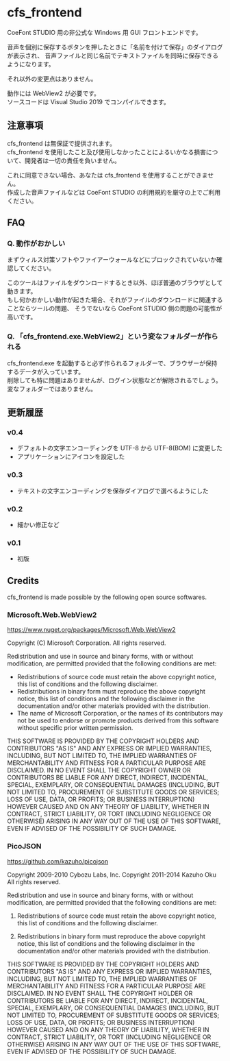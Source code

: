 # cfs_frontend

CoeFont STUDIO 用の非公式な Windows 用 GUI フロントエンドです。

音声を個別に保存するボタンを押したときに「名前を付けて保存」のダイアログが表示され、
音声ファイルと同じ名前でテキストファイルを同時に保存できるようになります。

それ以外の変更点はありません。

動作には WebView2 が必要です。  
ソースコードは Visual Studio 2019 でコンパイルできます。

## 注意事項

cfs_frontend は無保証で提供されます。  
cfs_frontend を使用したこと及び使用しなかったことによるいかなる損害について、開発者は一切の責任を負いません。

これに同意できない場合、あなたは cfs_frontend を使用することができません。  
作成した音声ファイルなどは CoeFont STUDIO の利用規約を厳守の上でご利用ください。

## FAQ

### Q. 動作がおかしい

まずウィルス対策ソフトやファイアーウォールなどにブロックされていないか確認してください。

このツールはファイルをダウンロードするとき以外、ほぼ普通のブラウザとして動きます。  
もし何かおかしい動作が起きた場合、それがファイルのダウンロードに関連することならツールの問題、
そうでないなら CoeFont STUDIO 側の問題の可能性が高いです。

### Q. 「cfs_frontend.exe.WebView2」という変なフォルダーが作られる

cfs_frontend.exe を起動すると必ず作られるフォルダーで、ブラウザーが保持するデータが入っています。  
削除しても特に問題はありませんが、ログイン状態などが解除されるでしょう。  
変なフォルダーではありません。

## 更新履歴

### v0.4

- デフォルトの文字エンコーディングを UTF-8 から UTF-8(BOM) に変更した
- アプリケーションにアイコンを設定した

### v0.3

- テキストの文字エンコーディングを保存ダイアログで選べるようにした

### v0.2

- 細かい修正など

### v0.1

- 初版

## Credits

cfs_frontend is made possible by the following open source softwares.

### Microsoft.Web.WebView2

https://www.nuget.org/packages/Microsoft.Web.WebView2

Copyright (C) Microsoft Corporation. All rights reserved.

Redistribution and use in source and binary forms, with or without
modification, are permitted provided that the following conditions are
met:

   * Redistributions of source code must retain the above copyright
notice, this list of conditions and the following disclaimer.
   * Redistributions in binary form must reproduce the above
copyright notice, this list of conditions and the following disclaimer
in the documentation and/or other materials provided with the
distribution.
   * The name of Microsoft Corporation, or the names of its contributors 
may not be used to endorse or promote products derived from this
software without specific prior written permission.

THIS SOFTWARE IS PROVIDED BY THE COPYRIGHT HOLDERS AND CONTRIBUTORS
"AS IS" AND ANY EXPRESS OR IMPLIED WARRANTIES, INCLUDING, BUT NOT
LIMITED TO, THE IMPLIED WARRANTIES OF MERCHANTABILITY AND FITNESS FOR
A PARTICULAR PURPOSE ARE DISCLAIMED. IN NO EVENT SHALL THE COPYRIGHT
OWNER OR CONTRIBUTORS BE LIABLE FOR ANY DIRECT, INDIRECT, INCIDENTAL,
SPECIAL, EXEMPLARY, OR CONSEQUENTIAL DAMAGES (INCLUDING, BUT NOT
LIMITED TO, PROCUREMENT OF SUBSTITUTE GOODS OR SERVICES; LOSS OF USE,
DATA, OR PROFITS; OR BUSINESS INTERRUPTION) HOWEVER CAUSED AND ON ANY
THEORY OF LIABILITY, WHETHER IN CONTRACT, STRICT LIABILITY, OR TORT
(INCLUDING NEGLIGENCE OR OTHERWISE) ARISING IN ANY WAY OUT OF THE USE
OF THIS SOFTWARE, EVEN IF ADVISED OF THE POSSIBILITY OF SUCH DAMAGE.

### PicoJSON

https://github.com/kazuho/picojson

Copyright 2009-2010 Cybozu Labs, Inc.
Copyright 2011-2014 Kazuho Oku
All rights reserved.

Redistribution and use in source and binary forms, with or without
modification, are permitted provided that the following conditions are met:

1. Redistributions of source code must retain the above copyright notice,
   this list of conditions and the following disclaimer.

2. Redistributions in binary form must reproduce the above copyright notice,
   this list of conditions and the following disclaimer in the documentation
   and/or other materials provided with the distribution.

THIS SOFTWARE IS PROVIDED BY THE COPYRIGHT HOLDERS AND CONTRIBUTORS "AS IS"
AND ANY EXPRESS OR IMPLIED WARRANTIES, INCLUDING, BUT NOT LIMITED TO, THE
IMPLIED WARRANTIES OF MERCHANTABILITY AND FITNESS FOR A PARTICULAR PURPOSE
ARE DISCLAIMED. IN NO EVENT SHALL THE COPYRIGHT HOLDER OR CONTRIBUTORS BE
LIABLE FOR ANY DIRECT, INDIRECT, INCIDENTAL, SPECIAL, EXEMPLARY, OR
CONSEQUENTIAL DAMAGES (INCLUDING, BUT NOT LIMITED TO, PROCUREMENT OF
SUBSTITUTE GOODS OR SERVICES; LOSS OF USE, DATA, OR PROFITS; OR BUSINESS
INTERRUPTION) HOWEVER CAUSED AND ON ANY THEORY OF LIABILITY, WHETHER IN
CONTRACT, STRICT LIABILITY, OR TORT (INCLUDING NEGLIGENCE OR OTHERWISE)
ARISING IN ANY WAY OUT OF THE USE OF THIS SOFTWARE, EVEN IF ADVISED OF THE
POSSIBILITY OF SUCH DAMAGE.
